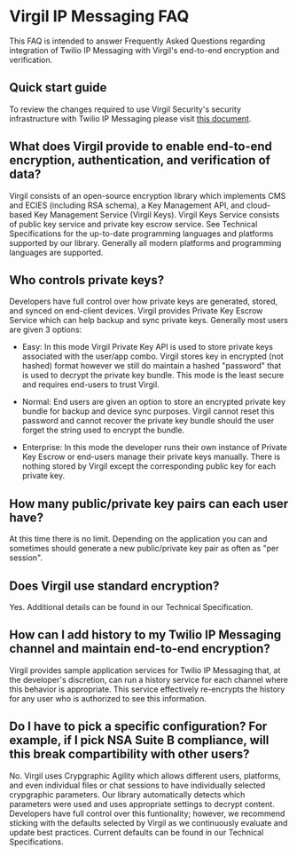 # Virgil IP Messaging FAQ

This FAQ is intended to answer Frequently Asked Questions regarding integration of Twilio IP Messaging
with Virgil's end-to-end encryption and verification.

## Quick start guide
To review the changes required to use Virgil Security's security infrastructure with Twilio IP Messaging please visit [this document](./Quick%20start%20guide.md).

## What does Virgil provide to enable end-to-end encryption, authentication, and verification of data?
Virgil consists of an open-source encryption library which implements CMS and ECIES (including RSA schema), a Key Management API, and cloud-based Key Management Service (Virgil Keys). Virgil Keys Service consists of public key service and private key escrow service. See Technical Specifications for the up-to-date programming languages and platforms supported by our library. Generally all modern platforms and programming languages are supported. 

## Who controls private keys?
Developers have full control over how private keys are generated, stored, and synced on end-client devices.
Virgil provides Private Key Escrow Service which can help backup and sync private keys. 
Generally most users are given 3 options:

- Easy: In this mode Virgil Private Key API is used to store private keys associated with the user/app combo. Virgil stores key in encrypted (not hashed) format however we still do maintain a hashed "password" that is used to decrypt the private key bundle. This mode is the least secure and requires end-users to trust Virgil.

- Normal: End users are given an option to store an encrypted private key bundle for backup and device sync purposes. Virgil cannot reset this password and cannot recover the private key bundle should the user forget the string used to encrypt the bundle.

- Enterprise: In this mode the developer runs their own instance of Private Key Escrow or end-users manage their private keys manually. There is nothing stored by Virgil except the corresponding public key for each private key.

## How many public/private key pairs can each user have?
At this time there is no limit. Depending on the application you can and sometimes should generate a new public/private key pair as often as "per session".

## Does Virgil use standard encryption?
Yes. Additional details can be found in our Technical Specification.

## How can I add history to my Twilio IP Messaging channel and maintain end-to-end encryption?
Virgil provides sample application services for Twilio IP Messaging that, at the developer's discretion, can run a history service for each channel where this behavior is appropriate. This service effectively re-encrypts the history for any user who is authorized to see this information.

## Do I have to pick a specific configuration? For example, if I pick NSA Suite B compliance, will this break compartibility with other users?
No. Virgil uses Crypgraphic Agility which allows different users, platforms, and even individual files or chat sessions to have individually selected crypgraphic parameters. Our library automatically detects which parameters
were used and uses appropriate settings to decrypt content. Developers have full control over this funtionality;
however, we  recommend sticking with the defaults selected by Virgil as we continuously evaluate and update
best practices. Current defaults can be found in our Technical Specifications.





